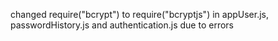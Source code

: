 changed require("bcrypt") to require("bcryptjs") in appUser.js, passwordHistory.js and authentication.js due to errors